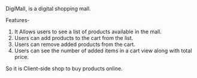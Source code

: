  DigiMall, is a digital shopping mall.
 
 Features-
 1. It Allows users to see a list of products available in the mall.
 2. Users can add products to the cart from the list.
 3. Users can remove added products from the cart.
 4. Users can see the number of added items in a cart view along with total price.
 
  So it is Client-side shop to buy products online.
